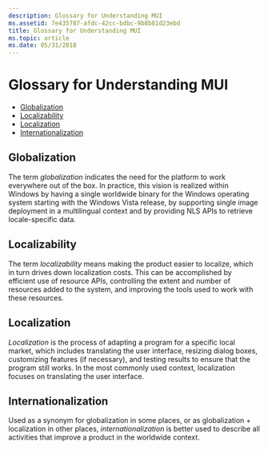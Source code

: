 ```yaml
---
description: Glossary for Understanding MUI
ms.assetid: 7e435787-afdc-42cc-bdbc-9b8b81d23ebd
title: Glossary for Understanding MUI
ms.topic: article
ms.date: 05/31/2018
---
```


# Glossary for Understanding MUI

-   [Globalization](#globalization)
-   [Localizability](#localizability)
-   [Localization](#localization)
-   [Internationalization](#internationalization)

## Globalization

The term *globalization* indicates the need for the platform to work everywhere out of the box. In practice, this vision is realized within Windows by having a single worldwide binary for the Windows operating system starting with the Windows Vista release, by supporting single image deployment in a multilingual context and by providing NLS APIs to retrieve locale-specific data.

## Localizability

The term *localizability* means making the product easier to localize, which in turn drives down localization costs. This can be accomplished by efficient use of resource APIs, controlling the extent and number of resources added to the system, and improving the tools used to work with these resources.

## Localization

*Localization* is the process of adapting a program for a specific local market, which includes translating the user interface, resizing dialog boxes, customizing features (if necessary), and testing results to ensure that the program still works. In the most commonly used context, localization focuses on translating the user interface.

## Internationalization

Used as a synonym for globalization in some places, or as globalization + localization in other places, *internationalization* is better used to describe all activities that improve a product in the worldwide context.

 

 



